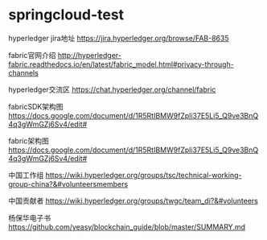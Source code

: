 # springcloud-test

hyperledger jira地址
https://jira.hyperledger.org/browse/FAB-8635

fabric官网介绍
http://hyperledger-fabric.readthedocs.io/en/latest/fabric_model.html#privacy-through-channels


hyperledger交流区
https://chat.hyperledger.org/channel/fabric


fabricSDK架构图
https://docs.google.com/document/d/1R5RtIBMW9fZpli37E5Li5_Q9ve3BnQ4q3gWmGZj6Sv4/edit#


fabric架构图
https://docs.google.com/document/d/1R5RtIBMW9fZpli37E5Li5_Q9ve3BnQ4q3gWmGZj6Sv4/edit#

中国工作组
https://wiki.hyperledger.org/groups/tsc/technical-working-group-china?&#volunteersmembers


中国贡献者
https://wiki.hyperledger.org/groups/twgc/team_di?&#volunteers


杨保华电子书
https://github.com/yeasy/blockchain_guide/blob/master/SUMMARY.md
